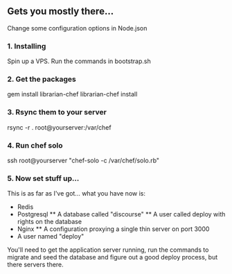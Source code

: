 ## Gets you mostly there...

Change some configuration options in Node.json

### 1. Installing

Spin up a VPS. Run the commands in bootstrap.sh

### 2. Get the packages

  gem install librarian-chef
  librarian-chef install

### 3. Rsync them to your server
  
  rsync -r . root@yourserver:/var/chef       
  
### 4. Run chef solo

  ssh root@yourserver "chef-solo -c /var/chef/solo.rb"

### 5. Now set stuff up...

This is as far as I've got... what you have now is:

* Redis
* Postgresql
** A database called "discourse"
** A user called deploy with rights on the database
* Nginx
** A configuration proxying a single thin server on port 3000
* A user named "deploy"

You'll need to get the application server running, run the commands to migrate and seed the database and figure out a good deploy process, but there servers there.
